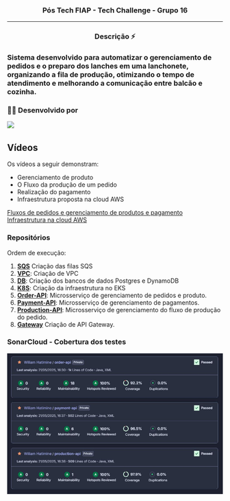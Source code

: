 <h3 align="center">Pós Tech FIAP - Tech Challenge - Grupo 16</h3>
<hr>

<h3 align="center">Descrição ⚡</h3>

<h3>Sistema desenvolvido para automatizar o gerenciamento de pedidos e o preparo dos lanches em uma lanchonete, organizando a fila de produção, otimizando o tempo de atendimento e melhorando a comunicação entre balcão e cozinha.<h3>

### 👨‍💼 Desenvolvido por


![](https://img.shields.io/badge/RM358148-Wiliam%20Hatimine-blue)


##  Vídeos

Os vídeos a seguir demonstram:
- Gerenciamento de produto
- O Fluxo da produção de um pedido
- Realização do pagamento
- Infraestrutura proposta na cloud AWS

[Fluxos de pedidos e gerenciamento de produtos e pagamento](https://youtu.be/aIOe3dQ67GI)
<br />
[Infraestrutura na cloud AWS](https://youtu.be/AsnitJU_k7Y)

### Repositórios

Ordem de execução: 
1. **[SQS](https://github.com/postech-architecture-group16/sqs-queue)** Criação das filas SQS
2. **[VPC](https://github.com/postech-architecture-group16/vpc)**: Criação de VPC
3. **[DB](https://github.com/postech-architecture-group16/postgres)**: Criação dos bancos de dados Postgres e DynamoDB
4. **[K8S](https://github.com/postech-architecture-group16/k8s)**: Criação da infraestrutura no EKS
5. **[Order-API](https://github.com/postech-architecture-group16/order-api)**: Microsserviço de gerenciamento de pedidos e produto.
6. **[Payment-API](https://github.com/postech-architecture-group16/payment-api)**: Microsserviço de gerenciamento de pagamentos.
7. **[Production-API](https://github.com/postech-architecture-group16/production-api)**: Microsserviço de gerenciamento do fluxo de produção do pedido.
8. **[Gateway](https://github.com/postech-architecture-group16/api-gateway)** Criação de API Gateway. 

### SonarCloud - Cobertura dos testes

![Sonar_1](.././assets/sonar.jpg)